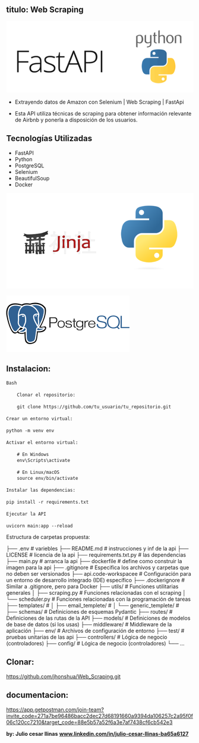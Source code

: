 ##  titulo: Web Scraping

![Texto alternativo](assets/fastApi.png)

* Extrayendo datos de Amazon con Selenium | Web Scraping | FastApi

* Esta API utiliza técnicas de scraping para obtener información relevante de Airbnb y ponerla a disposición de los usuarios.

## Tecnologías Utilizadas
* FastAPI
* Python
* PostgreSQL
* Selenium
* BeautifulSoup
* Docker

![Texto alternativo](assets/jinja2.png)

![Texto alternativo](assets/postgre.png)

## Instalacion:

    Bash

        Clonar el repositorio:

        git clone https://github.com/tu_usuario/tu_repositorio.git

    Crear un entorno virtual:

    python -m venv env

    Activar el entorno virtual:
    
        # En Windows
        env\Scripts\activate

        # En Linux/macOS
        source env/bin/activate

    Instalar las dependencias:

    pip install -r requirements.txt

    Ejecutar la API

    uvicorn main:app --reload

Estructura de carpetas propuesta:


├── .env            # variebles 
├── README.md           # instrucciones y inf de la api
├── LICENSE             # licencia de la api
├── requirements.txt.py # las dependencias
├── main.py             # arranca la api
├── dockerfile          # define como construir la imagen para la api
├── .gitignore          # Especifica los archivos y carpetas que no deben ser versionados
├── api.code-workspacee # Configuración para un entorno de desarrollo integrado (IDE) específico
├── .dockerignore       # Similar a .gitignore, pero para Docker
├── utils/              # Funciones utilitarias generales
│   ├── scraping.py     # Funciones relacionadas con el scraping
│   └── scheduler.py    # Funciones relacionadas con la programación de tareas
├── templates/          #
│   ├── email_templete/ # 
│   └── generic_templete/   #  
├── schemas/       # Definiciones de esquemas Pydantic
├── routes/        # Definiciones de las rutas de la API
├── models/        # Definiciones de modelos de base de datos (si los usas)
├── middleware/    # Middleware de la aplicación
├── env/           # Archivos de configuración de entorno
├── test/          # pruebas unitarias de las api
├── controllers/   # Lógica de negocio (controladores)
├── config/         # Lógica de negocio (controladores)
└── ...

## Clonar:

https://github.com/jhonshua/Web_Scraping.git

## documentacion:

https://app.getpostman.com/join-team?invite_code=271a7be96486bacc2dec27d68191660a9394da106257c2a95f0f06c120cc7210&target_code=88e5b57a52f6a3e7af7438cf6cb542e3


**by: Julio cesar llinas**
**www.linkedin.com/in/julio-cesar-llinas-ba65a6127**

